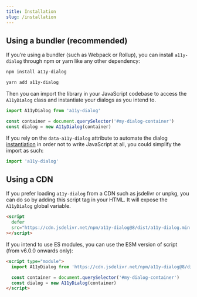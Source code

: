 ```yaml
---
title: Installation
slug: /installation
---
```


## Using a bundler (recommended)

If you’re using a bundler (such as Webpack or Rollup), you can install `a11y-dialog` through npm or yarn like any other dependency:

```sh
npm install a11y-dialog
```

```sh
yarn add a11y-dialog
```

Then you can import the library in your JavaScript codebase to access the `A11yDialog` class and instantiate your dialogs as you intend to.

```js
import A11yDialog from 'a11y-dialog'

const container = document.querySelector('#my-dialog-container')
const dialog = new A11yDialog(container)
```

If you rely on the `data-a11y-dialog` attribute to automate the dialog [instantiation](usage.instantiation.md) in order not to write JavaScript at all, you could simplify the import as such:

```js
import 'a11y-dialog'
```

## Using a CDN

If you prefer loading `a11y-dialog` from a CDN such as jsdelivr or unpkg, you can do so by adding this script tag in your HTML. It will expose the `A11yDialog` global variable.

```html
<script
  defer
  src="https://cdn.jsdelivr.net/npm/a11y-dialog@8/dist/a11y-dialog.min.js"
></script>
```

If you intend to use ES modules, you can use the ESM version of script (from v6.0.0 onwards only):

```html
<script type="module">
  import A11yDialog from 'https://cdn.jsdelivr.net/npm/a11y-dialog@8/dist/a11y-dialog.esm.min.js'

  const container = document.querySelector('#my-dialog-container')
  const dialog = new A11yDialog(container)
</script>
```
